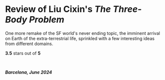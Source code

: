 &nbsp;

# Review of Liu Cixin's _The Three-Body Problem_

One more remake of the SF world's never ending topic, the imminent arrival on Earth of the extra-terrestrial life, sprinkled with a few interesting ideas from different domains.

**3.5** stars out of **5**

&nbsp;

***Barcelona, June 2024*** 
